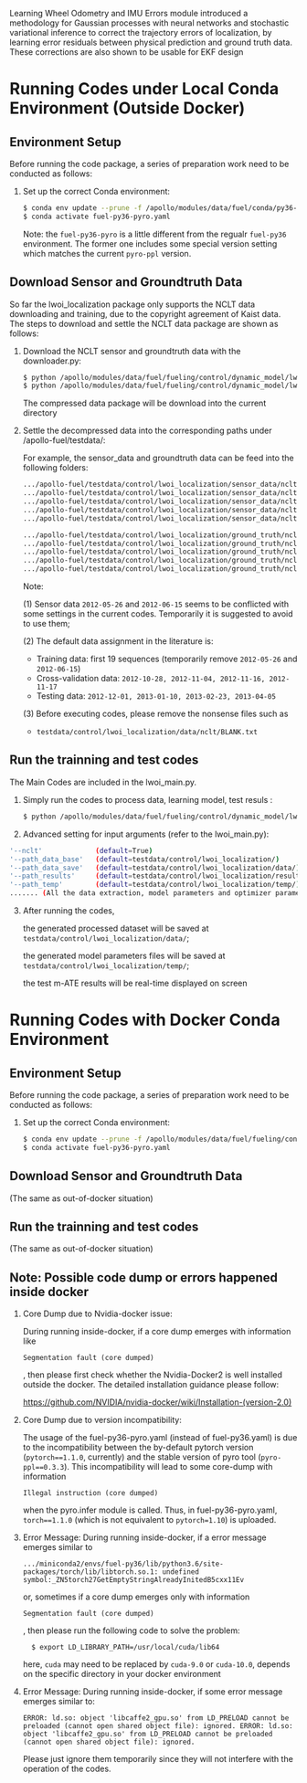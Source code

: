 Learning Wheel Odometry and IMU Errors module introduced a methodology for Gaussian processes with neural networks and stochastic variational inference to correct the trajectory errors of localization, by learning error residuals between physical prediction and ground truth data. These corrections are also shown to be usable for EKF design

<!-- # Table of Contents 1\. [Frontend](#frontend) 2\. [Data](#data) - [Upload Tool](#upload) - [Download Tool](#download) 3\. [Visulization](#visulization) -->

 # Running Codes under Local Conda Environment (Outside Docker)

## Environment Setup

Before running the code package, a series of preparation work need to be conducted as follows:

1. Set up the correct Conda environment:

      ```bash
      $ conda env update --prune -f /apollo/modules/data/fuel/conda/py36-pyro.yaml
      $ conda activate fuel-py36-pyro.yaml
      ```
    Note: the `fuel-py36-pyro` is a little different from the regualr `fuel-py36` environment. The former one includes some special version setting which matches the current `pyro-ppl` version.     

## Download Sensor and Groundtruth Data

So far the lwoi_localization package only supports the NCLT data downloading and training, due to the copyright agreement of Kaist data. The steps to download and settle the NCLT data package are shown as follows:

1. Download the NCLT sensor and groundtruth data with the downloader.py:

      ```bash
      $ python /apollo/modules/data/fuel/fueling/control/dynamic_model/lwoi_localization/downloader.py --sen
      $ python /apollo/modules/data/fuel/fueling/control/dynamic_model/lwoi_localization/downloader.py --gt
      ```
      The compressed data package will be download into the current directory

2. Settle the decompressed data into the corresponding paths under /apollo-fuel/testdata/:

   For example, the sensor_data and groundtruth data can be feed into the following folders:  

   ```bash
   .../apollo-fuel/testdata/control/lwoi_localization/sensor_data/nclt/training/2012-01-08/(data)
   .../apollo-fuel/testdata/control/lwoi_localization/sensor_data/nclt/training/2012-01-15/(data)
   .../apollo-fuel/testdata/control/lwoi_localization/sensor_data/nclt/training/2012-01-22/(data)
   .../apollo-fuel/testdata/control/lwoi_localization/sensor_data/nclt/cross_validation/2012-10-28/(data)
   .../apollo-fuel/testdata/control/lwoi_localization/sensor_data/nclt/test/2012-12-01/(data)

   .../apollo-fuel/testdata/control/lwoi_localization/ground_truth/nclt/groundtruth_2012-01-08.csv
   .../apollo-fuel/testdata/control/lwoi_localization/ground_truth/nclt/groundtruth_2012-01-15.csv
   .../apollo-fuel/testdata/control/lwoi_localization/ground_truth/nclt/groundtruth_2012-01-22.csv
   .../apollo-fuel/testdata/control/lwoi_localization/ground_truth/nclt/groundtruth_2012-10-28.csv
   .../apollo-fuel/testdata/control/lwoi_localization/ground_truth/nclt/groundtruth_2012-12-01.csv
   ```

   Note:

   (1) Sensor data `2012-05-26` and `2012-06-15` seems to be conflicted with some settings in the current codes. Temporarily it is suggested to avoid to use them;

   (2) The default data assignment in the literature is:
      - Training data: first 19 sequences (temporarily remove `2012-05-26` and `2012-06-15`)
      - Cross-validation data: `2012-10-28, 2012-11-04, 2012-11-16, 2012-11-17`
      - Testing data: `2012-12-01, 2013-01-10, 2013-02-23, 2013-04-05`

   (3) Before executing codes, please remove the nonsense files such as
      - `testdata/control/lwoi_localization/data/nclt/BLANK.txt`


## Run the trainning and test codes

The Main Codes are included in the lwoi_main.py.

1. Simply run the codes to process data, learning model, test resuls :

      ```bash
      $ python /apollo/modules/data/fuel/fueling/control/dynamic_model/lwoi_localization/main_lwoi.py
      ```

2. Advanced setting for input arguments (refer to the lwoi_main.py):

  ```bash
  '--nclt'             (default=True)
  '--path_data_base'   (default=testdata/control/lwoi_localization/)
  '--path_data_save'   (default=testdata/control/lwoi_localization/data/)
  '--path_results'     (default=testdata/control/lwoi_localization/results/)
  '--path_temp'        (default=testdata/control/lwoi_localization/temp/)
  ....... (All the data extraction, model parameters and optimizer parameters settings)
  ```

3. After running the codes,

   the generated processed dataset will be saved at `testdata/control/lwoi_localization/data/`;

   the generated model parameters files will be saved at `testdata/control/lwoi_localization/temp/`;

   the test m-ATE results will be real-time displayed on screen



 # Running Codes with Docker Conda Environment

 ## Environment Setup

 Before running the code package, a series of preparation work need to be conducted as follows:

 1. Set up the correct Conda environment:

       ```bash
       $ conda env update --prune -f /apollo/modules/data/fuel/fueling/conda/py36-pyro.yaml
       $ conda activate fuel-py36-pyro.yaml
       ```
## Download Sensor and Groundtruth Data

(The same as out-of-docker situation)

## Run the trainning and test codes

(The same as out-of-docker situation)

## Note: Possible code dump or errors happened inside docker

1. Core Dump due to Nvidia-docker issue:

   During running inside-docker, if a core dump emerges with information like

    `Segmentation fault (core dumped)`

    , then please first check whether the Nvidia-Docker2 is well installed outside the docker.
    The detailed installation guidance please follow:

   https://github.com/NVIDIA/nvidia-docker/wiki/Installation-(version-2.0)

2. Core Dump due to version incompatibility:

   The usage of the fuel-py36-pyro.yaml (instead of fuel-py36.yaml) is due to the incompatibility between the by-default pytorch version (`pytorch==1.1.0`, currently) and the stable version of pyro tool (`pyro-ppl==0.3.3`). This incompatibility will lead to some core-dump with information

   `Illegal instruction (core dumped)`

   when the pyro.infer module is called. Thus, in fuel-py36-pyro.yaml, `torch==1.1.0` (which is not equivalent to `pytorch=1.10`) is uploaded.  

3. Error Message:
   During running inside-docker, if a error message emerges similar to

   `.../miniconda2/envs/fuel-py36/lib/python3.6/site-packages/torch/lib/libtorch.so.1: undefined symbol:_ZN5torch27GetEmptyStringAlreadyInitedB5cxx11Ev`

   or, sometimes if a core dump emerges only with information

    `Segmentation fault (core dumped)`

   , then please run the following code to solve the problem:  

         $ export LD_LIBRARY_PATH=/usr/local/cuda/lib64

   here, `cuda` may need to be replaced by `cuda-9.0` or `cuda-10.0`, depends on the specific directory in your docker environment

4. Error Message:
   During running inside-docker, if some error message emerges similar to:

   `ERROR: ld.so: object 'libcaffe2_gpu.so' from LD_PRELOAD cannot be preloaded (cannot open shared object file): ignored.
   ERROR: ld.so: object 'libcaffe2_gpu.so' from LD_PRELOAD cannot be preloaded (cannot open shared object file): ignored.`

   Please just ignore them temporarily since they will not interfere with the operation of the codes.
